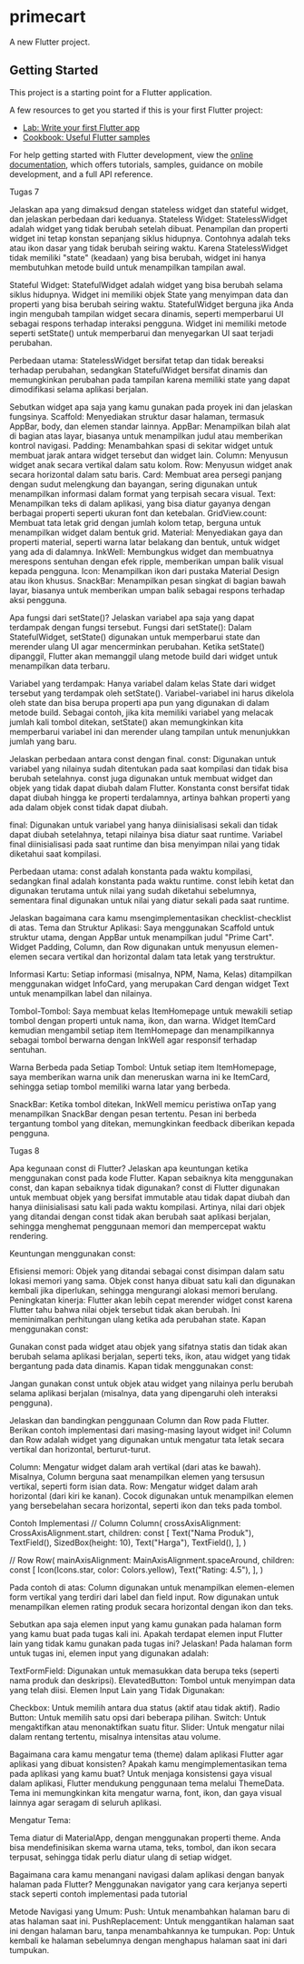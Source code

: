 # primecart

A new Flutter project.

## Getting Started

This project is a starting point for a Flutter application.

A few resources to get you started if this is your first Flutter project:

- [Lab: Write your first Flutter app](https://docs.flutter.dev/get-started/codelab)
- [Cookbook: Useful Flutter samples](https://docs.flutter.dev/cookbook)

For help getting started with Flutter development, view the
[online documentation](https://docs.flutter.dev/), which offers tutorials,
samples, guidance on mobile development, and a full API reference.


Tugas 7

Jelaskan apa yang dimaksud dengan stateless widget dan stateful widget, dan jelaskan perbedaan dari keduanya.
Stateless Widget: StatelessWidget adalah widget yang tidak berubah setelah dibuat. Penampilan dan properti widget ini tetap konstan sepanjang siklus hidupnya. Contohnya adalah teks atau ikon dasar yang tidak berubah seiring waktu. Karena StatelessWidget tidak memiliki "state" (keadaan) yang bisa berubah, widget ini hanya membutuhkan metode build untuk menampilkan tampilan awal.

Stateful Widget: StatefulWidget adalah widget yang bisa berubah selama siklus hidupnya. Widget ini memiliki objek State yang menyimpan data dan properti yang bisa berubah seiring waktu. StatefulWidget berguna jika Anda ingin mengubah tampilan widget secara dinamis, seperti memperbarui UI sebagai respons terhadap interaksi pengguna. Widget ini memiliki metode seperti setState() untuk memperbarui dan menyegarkan UI saat terjadi perubahan.

Perbedaan utama: StatelessWidget bersifat tetap dan tidak bereaksi terhadap perubahan, sedangkan StatefulWidget bersifat dinamis dan memungkinkan perubahan pada tampilan karena memiliki state yang dapat dimodifikasi selama aplikasi berjalan.


Sebutkan widget apa saja yang kamu gunakan pada proyek ini dan jelaskan fungsinya.
Scaffold: Menyediakan struktur dasar halaman, termasuk AppBar, body, dan elemen standar lainnya.
AppBar: Menampilkan bilah alat di bagian atas layar, biasanya untuk menampilkan judul atau memberikan kontrol navigasi.
Padding: Menambahkan spasi di sekitar widget untuk membuat jarak antara widget tersebut dan widget lain.
Column: Menyusun widget anak secara vertikal dalam satu kolom.
Row: Menyusun widget anak secara horizontal dalam satu baris.
Card: Membuat area persegi panjang dengan sudut melengkung dan bayangan, sering digunakan untuk menampilkan informasi dalam format yang terpisah secara visual.
Text: Menampilkan teks di dalam aplikasi, yang bisa diatur gayanya dengan berbagai properti seperti ukuran font dan ketebalan.
GridView.count: Membuat tata letak grid dengan jumlah kolom tetap, berguna untuk menampilkan widget dalam bentuk grid.
Material: Menyediakan gaya dan properti material, seperti warna latar belakang dan bentuk, untuk widget yang ada di dalamnya.
InkWell: Membungkus widget dan membuatnya merespons sentuhan dengan efek ripple, memberikan umpan balik visual kepada pengguna.
Icon: Menampilkan ikon dari pustaka Material Design atau ikon khusus.
SnackBar: Menampilkan pesan singkat di bagian bawah layar, biasanya untuk memberikan umpan balik sebagai respons terhadap aksi pengguna.

Apa fungsi dari setState()? Jelaskan variabel apa saja yang dapat terdampak dengan fungsi tersebut.
Fungsi dari setState(): Dalam StatefulWidget, setState() digunakan untuk memperbarui state dan merender ulang UI agar mencerminkan perubahan. Ketika setState() dipanggil, Flutter akan memanggil ulang metode build dari widget untuk menampilkan data terbaru.

Variabel yang terdampak: Hanya variabel dalam kelas State dari widget tersebut yang terdampak oleh setState(). Variabel-variabel ini harus dikelola oleh state dan bisa berupa properti apa pun yang digunakan di dalam metode build. Sebagai contoh, jika kita memiliki variabel yang melacak jumlah kali tombol ditekan, setState() akan memungkinkan kita memperbarui variabel ini dan merender ulang tampilan untuk menunjukkan jumlah yang baru.


Jelaskan perbedaan antara const dengan final.
const: Digunakan untuk variabel yang nilainya sudah ditentukan pada saat kompilasi dan tidak bisa berubah setelahnya. const juga digunakan untuk membuat widget dan objek yang tidak dapat diubah dalam Flutter. Konstanta const bersifat tidak dapat diubah hingga ke properti terdalamnya, artinya bahkan properti yang ada dalam objek const tidak dapat diubah.

final: Digunakan untuk variabel yang hanya diinisialisasi sekali dan tidak dapat diubah setelahnya, tetapi nilainya bisa diatur saat runtime. Variabel final diinisialisasi pada saat runtime dan bisa menyimpan nilai yang tidak diketahui saat kompilasi.

Perbedaan utama: const adalah konstanta pada waktu kompilasi, sedangkan final adalah konstanta pada waktu runtime. const lebih ketat dan digunakan terutama untuk nilai yang sudah diketahui sebelumnya, sementara final digunakan untuk nilai yang diatur sekali pada saat runtime.


Jelaskan bagaimana cara kamu msengimplementasikan checklist-checklist di atas.
Tema dan Struktur Aplikasi: Saya menggunakan Scaffold untuk struktur utama, dengan AppBar untuk menampilkan judul "Prime Cart". Widget Padding, Column, dan Row digunakan untuk menyusun elemen-elemen secara vertikal dan horizontal dalam tata letak yang terstruktur.

Informasi Kartu: Setiap informasi (misalnya, NPM, Nama, Kelas) ditampilkan menggunakan widget InfoCard, yang merupakan Card dengan widget Text untuk menampilkan label dan nilainya.

Tombol-Tombol: Saya membuat kelas ItemHomepage untuk mewakili setiap tombol dengan properti untuk nama, ikon, dan warna. Widget ItemCard kemudian mengambil setiap item ItemHomepage dan menampilkannya sebagai tombol berwarna dengan InkWell agar responsif terhadap sentuhan.

Warna Berbeda pada Setiap Tombol: Untuk setiap item ItemHomepage, saya memberikan warna unik dan meneruskan warna ini ke ItemCard, sehingga setiap tombol memiliki warna latar yang berbeda.

SnackBar: Ketika tombol ditekan, InkWell memicu peristiwa onTap yang menampilkan SnackBar dengan pesan tertentu. Pesan ini berbeda tergantung tombol yang ditekan, memungkinkan feedback diberikan kepada pengguna.


Tugas 8

Apa kegunaan const di Flutter? Jelaskan apa keuntungan ketika menggunakan const pada kode Flutter. Kapan sebaiknya kita menggunakan const, dan kapan sebaiknya tidak digunakan?
const di Flutter digunakan untuk membuat objek yang bersifat immutable atau tidak dapat diubah dan hanya diinisialisasi satu kali pada waktu kompilasi. Artinya, nilai dari objek yang ditandai dengan const tidak akan berubah saat aplikasi berjalan, sehingga menghemat penggunaan memori dan mempercepat waktu rendering.

Keuntungan menggunakan const:

Efisiensi memori: Objek yang ditandai sebagai const disimpan dalam satu lokasi memori yang sama. Objek const hanya dibuat satu kali dan digunakan kembali jika diperlukan, sehingga mengurangi alokasi memori berulang.
Peningkatan kinerja: Flutter akan lebih cepat merender widget const karena Flutter tahu bahwa nilai objek tersebut tidak akan berubah. Ini meminimalkan perhitungan ulang ketika ada perubahan state.
Kapan menggunakan const:

Gunakan const pada widget atau objek yang sifatnya statis dan tidak akan berubah selama aplikasi berjalan, seperti teks, ikon, atau widget yang tidak bergantung pada data dinamis.
Kapan tidak menggunakan const:

Jangan gunakan const untuk objek atau widget yang nilainya perlu berubah selama aplikasi berjalan (misalnya, data yang dipengaruhi oleh interaksi pengguna).


Jelaskan dan bandingkan penggunaan Column dan Row pada Flutter. Berikan contoh implementasi dari masing-masing layout widget ini!
Column dan Row adalah widget yang digunakan untuk mengatur tata letak secara vertikal dan horizontal, berturut-turut.

Column: Mengatur widget dalam arah vertikal (dari atas ke bawah).
Misalnya, Column berguna saat menampilkan elemen yang tersusun vertikal, seperti form isian data.
Row: Mengatur widget dalam arah horizontal (dari kiri ke kanan).
Cocok digunakan untuk menampilkan elemen yang bersebelahan secara horizontal, seperti ikon dan teks pada tombol.

Contoh Implementasi
// Column
Column(
  crossAxisAlignment: CrossAxisAlignment.start,
  children: const [
    Text("Nama Produk"),
    TextField(),
    SizedBox(height: 10),
    Text("Harga"),
    TextField(),
  ],
)

// Row
Row(
  mainAxisAlignment: MainAxisAlignment.spaceAround,
  children: const [
    Icon(Icons.star, color: Colors.yellow),
    Text("Rating: 4.5"),
  ],
)

Pada contoh di atas:
Column digunakan untuk menampilkan elemen-elemen form vertikal yang terdiri dari label dan field input.
Row digunakan untuk menampilkan elemen rating produk secara horizontal dengan ikon dan teks.


Sebutkan apa saja elemen input yang kamu gunakan pada halaman form yang kamu buat pada tugas kali ini. Apakah terdapat elemen input Flutter lain yang tidak kamu gunakan pada tugas ini? Jelaskan!
Pada halaman form untuk tugas ini, elemen input yang digunakan adalah:

TextFormField: Digunakan untuk memasukkan data berupa teks (seperti nama produk dan deskripsi).
ElevatedButton: Tombol untuk menyimpan data yang telah diisi.
Elemen Input Lain yang Tidak Digunakan:

Checkbox: Untuk memilih antara dua status (aktif atau tidak aktif).
Radio Button: Untuk memilih satu opsi dari beberapa pilihan.
Switch: Untuk mengaktifkan atau menonaktifkan suatu fitur.
Slider: Untuk mengatur nilai dalam rentang tertentu, misalnya intensitas atau volume.


Bagaimana cara kamu mengatur tema (theme) dalam aplikasi Flutter agar aplikasi yang dibuat konsisten? Apakah kamu mengimplementasikan tema pada aplikasi yang kamu buat?
Untuk menjaga konsistensi gaya visual dalam aplikasi, Flutter mendukung penggunaan tema melalui ThemeData. Tema ini memungkinkan kita mengatur warna, font, ikon, dan gaya visual lainnya agar seragam di seluruh aplikasi.

Mengatur Tema:

Tema diatur di MaterialApp, dengan menggunakan properti theme.
Anda bisa mendefinisikan skema warna utama, teks, tombol, dan ikon secara terpusat, sehingga tidak perlu diatur ulang di setiap widget.


Bagaimana cara kamu menangani navigasi dalam aplikasi dengan banyak halaman pada Flutter?
Menggunakan navigator yang cara kerjanya seperti stack seperti contoh implementasi pada tutorial

Metode Navigasi yang Umum:
Push: Untuk menambahkan halaman baru di atas halaman saat ini.
PushReplacement: Untuk menggantikan halaman saat ini dengan halaman baru, tanpa menambahkannya ke tumpukan.
Pop: Untuk kembali ke halaman sebelumnya dengan menghapus halaman saat ini dari tumpukan.

